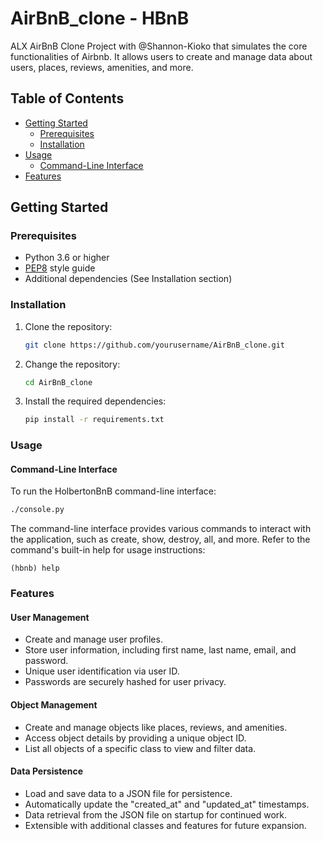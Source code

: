 # AirBnB_clone - HBnB
ALX AirBnB Clone Project with @Shannon-Kioko that simulates the core functionalities of Airbnb. It allows users to create and manage data about users, places, reviews, amenities, and more.

## Table of Contents

- [Getting Started](#getting-started)
  - [Prerequisites](#prerequisites)
  - [Installation](#installation)
- [Usage](#usage)
  - [Command-Line Interface](#command-line-interface)
- [Features](#features)

## Getting Started

### Prerequisites

- Python 3.6 or higher
- [PEP8](https://www.python.org/dev/peps/pep-0008/) style guide
- Additional dependencies (See Installation section)

### Installation

1. Clone the repository:

   ```bash
   git clone https://github.com/yourusername/AirBnB_clone.git

2. Change the repository:
   ```bash
   cd AirBnB_clone

3. Install the required dependencies:
   ```bash
   pip install -r requirements.txt

### Usage
#### Command-Line Interface
To run the HolbertonBnB command-line interface:
```bash
./console.py
```
The command-line interface provides various commands to interact with the application, such as create, show, destroy, all, and more. Refer to the command's built-in help for usage instructions:
```
(hbnb) help
```

### Features
#### User Management
* Create and manage user profiles.
* Store user information, including first name, last name, email, and password.
* Unique user identification via user ID.
* Passwords are securely hashed for user privacy.

#### Object Management
* Create and manage objects like places, reviews, and amenities.
* Access object details by providing a unique object ID.
* List all objects of a specific class to view and filter data.

#### Data Persistence
* Load and save data to a JSON file for persistence.
* Automatically update the "created_at" and "updated_at" timestamps.
* Data retrieval from the JSON file on startup for continued work.
* Extensible with additional classes and features for future expansion.


   
